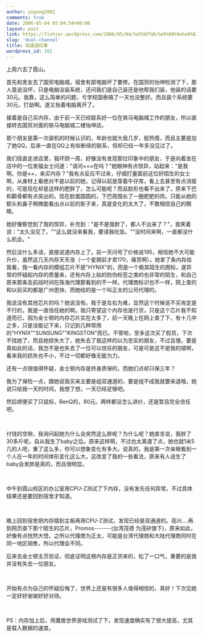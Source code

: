 ```yaml
---
author: yugang2002
comments: true
date: 2006-05-04 05:04:54+00:00
layout: post
link: https://fishjar.wordpress.com/2006/05/04/%e5%8f%8c%e9%80%9a%e9%81%93%e7%ba%aa%e4%ba%8b/
slug: 'dual-channel'
title: 双通道纪事
wordpress_id: 101
---
```





上周六去了霞山。




首先和舍友去了国贸电脑城，宿舍有部电脑坏了要修。在国贸的怡坤检测了下，那人竟说没坏，只是电脑没装系统，还问我们是自己装还是他帮我们装，他装的话要30元。我靠，这么简单的问题，亏学校国泰搞了一天也没整好。而且装个系统要30元，打劫啊。遂又抬着电脑离开了。




接着是自己买内存，由于前一天已经联系好一位在铁马电脑城工作的朋友，所以直接转去国贸对面的铁马电脑城二楼怡坤店。




那个朋友是第一次装机的时候认识的，年龄也就大我几岁，挺热情，而且主要是加了她QQ，后来一直在QQ上有些断续的联系，但却已经一年多没见过了。




我们径直走进店里，我环顾一周，好像没有发现那位印象中的朋友，于是向着坐在店中的一位发福女士问道："请问×××在吗？"她眼神有点惊异，站起来："是我啊。你是××，来买内存？"我有点反应不过来，仔细打量面前这位好陌生的女士啊，从身材上看绝对不是以前的她，记得以前是穿着牛仔库，看上去甚至有点消瘦的，可是现在却是这样的肥胖了，怎么可能呢？而且脸形也看不出来了，原来下巴和颧骨都有点突出的，现在脸蛋圆圆的，下巴周围长了一圈肥肥的肉，只能从她的额头和鼻子稍微能看出点以前的影子来，真是变化的太大了，不敢相信自己的眼睛。 





她好像察觉到了我的惊异，补充到："是不是我胖了，都人不出来了？"，我笑着说："太久没见了。""这么就没来看我，要请我吃饭。""没时间来啊，一直都没什么机会。"




然后没什么多话，直接说道内存上了。前一天问号了价格说195，相信她不大可能升价，虽然这几天内存天天涨（一个星期前才卖170，痛苦啊）。她拿了条内存给我看，我一看内存的模组芯片不是"HYNIX"的，而是一个极其陌生的图标，遂异常的怀疑起内存的质量来，还有内存上贴的防伪标签之类的也非常的陌生，和自己原来那条及前段时间在珠海代理那看到的不一样。代理商标识也不一样，网上查的和以前买的都是广州思快，而她给的是一个叫正太的公司代理的。





我说没有其他芯片的吗？她说没有。我于是左右为难，显然这个时候说不买肯定是不行的，我是一直信任她的啊。我只寄望这个内存也是行货，只是这个芯片我不知道而已，因为金士顿的内存芯片实在太多了，前一天晚上在网上查了下，有十几中之多，只是没能记下来，只记到几种常用的"HYNIX""SUNSUNG""KINGSTON"而已。不管啦，至多这次买了假货，下次不找她了，而且她损失大了，她失去了我这样的以为忠实的朋友，不过且慢，要是真如此的话，我岂不是也失去了一位可以信任的朋友，可是可是这不是我的错啊，看来我的损失也不小，不过一切都好像无能为力。 





还有一点很值得怀疑，金士顿内存是终身质保的，而她们点却只保三年？




我为了保险一点，跟她说我买来主要是组双通道的，要是组不成我就要来退哦，她说只给我一天的时间，我想了想，一天已经足够吧。




然后顺便买了只鼠标，BenQ的，80元。两样都没怎么讲价，还是暂且完全信任吧。




 




付钱的空隙，我询问起她为什么会突然这么胖呢？为什么呢？她直言说，我胖了30多斤呢，自从我生了baby之后。原来这样啊，不过也太离谱了点，她也就1米5几的人吧，重了这么多，你可以想象变化有多大。说真的，我是第一次亲眼看到一个人在一年的时间体形变化这么大，这改变了我的一些看法，原来有人说生了baby会发胖是真的，而且很明显。




 




中午到霞山校区的办公室用CPU-Z测试了下内存，没有发先任何异常。不过具体结果还是要回到宿舍才知道。




 




晚上回到宿舍把内存插到主板再用CPU-Z测试，发现已经是双通道的。高兴....再到网页查下那个陌生的芯片，Promos-------(台湾茂德 为茂矽旗下)，原来如此，好像有点恍然大悟，之所以代理商为正太，可能是台湾代理商和大陆代理商同时在同一地区销售，所以代理会不同。




后来去金士顿主页验证，彻底证明这根内存是正货来的，松了一口气，重要的是我并没有失去一位朋友。




 




开始有点为自己的怀疑后悔了，世界上还是有很多人值得相信的，真好！下次见她一定好好谢谢好好对待。




 




PS：内存加上后，用魔兽世界游戏测试了下，发现速度确实有了很大提高，尤其是载入数据的速度。
